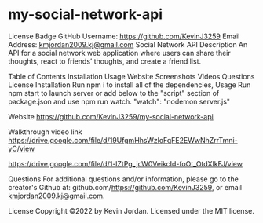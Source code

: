 # my-social-network-api

License Badge
GitHub Username: https://github.com/KevinJ3259
Email Address: kmjordan2009.kj@gmail.com
Social Network API
Description
An API for a social network web application where users can share their thoughts, react to friends’ thoughts, and create a friend list.

Table of Contents
Installation
Usage
Website
Screenshots
Videos
Questions
License
Installation
Run npm i to install all of the dependencies,
Usage
Run npm start to launch server or add below to the "script" section of package.json and use npm run watch.
"watch": "nodemon server.js"

Website
https://github.com/KevinJ3259/my-social-network-api

Walkthrough video link
https://drive.google.com/file/d/19UfgmHhsWzloFqFE2EWwNhZrrTmni-yC/view

https://drive.google.com/file/d/1-lZtPg_jcW0VeikcId-foOt_OtdXlkFJ/view

Questions
For additional questions and/or information, please go to the creator's Github at: github.com/https://github.com/KevinJ3259, or email kmjordan2009.kj@gmail.com.

License
Copyright ©2022 by Kevin Jordan. Licensed under the MIT license.
